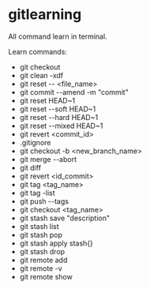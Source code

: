 # gitlearning
All command learn in terminal.

Learn commands:
- git checkout
- git clean -xdf
- git reset -- <file_name>
- git commit --amend -m "commit"
- git reset HEAD~1
- git reset --soft HEAD~1
- git reset --hard HEAD~1
- git reset --mixed HEAD~1
- git revert <commit_id>
- .gitignore
- git checkout -b <new_branch_name>
- git merge --abort
- git diff
- git revert <id_commit>
- git tag <tag_name>
- git tag -list
- git push --tags
- git checkout <tag_name>
- git stash save "description"
- git stash list
- git stash pop
- git stash apply stash{<id>}
- git stash drop
- git remote add <name> <ur>
- git remote -v 
- git remote show <name>